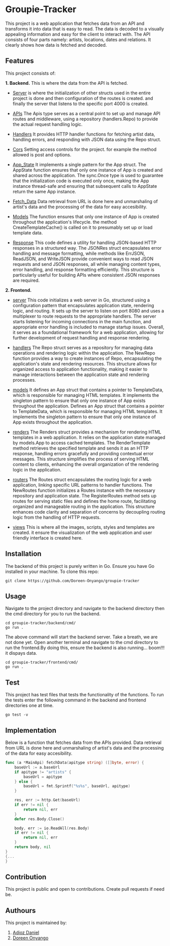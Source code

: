 # Groupie-Tracker

This project is a web application that fetches data from an API and transforms it into data that is easy to read. The data is decoded to a visually appealing information and easy for the client to interact with. The API consists of four parts namely: artists, locations, dates and relations. It clearly shows how data is fetched and decoded. 

## Features
This project consists of:

**1. Backend.**
This is where the data from the API is fetched. 

- [Server](https://github.com/Doreen-Onyango/groupie-tracker/blob/main/backend/cmd/api_server.go) is where the initialization of other structs used in the entire project is done and then configuration of the routes is created. and finally the server that listens to the specific port 4000 is created.

- [APIs](https://github.com/Doreen-Onyango/groupie-tracker/blob/main/backend/internals/apis/apis.go) The Apis type serves as a central point to set up and manage API routes and middleware, using a repository (handlers.Repo) to provide the actual request handling logic.

- [Handlers](https://github.com/Doreen-Onyango/groupie-tracker/blob/main/backend/internals/handlers/handlers.go) It provides HTTP handler functions for fetching artist data, handling errors, and responding with JSON data using the Repo struct.

- [Cors](https://github.com/Doreen-Onyango/groupie-tracker/blob/main/backend/internals/middlewares/cors.go) Setting access controls for the project. for example the method allowed is post and options.

- [App_State](https://github.com/Doreen-Onyango/groupie-tracker/blob/main/backend/internals/models/app_state.go) It implements a single pattern for the App struct. The AppState function ensures that only one instance of App is created and shared across the application. The sync.Once type is used to guarantee that the initialization code is executed only once, making the App instance thread-safe and ensuring that subsequent calls to AppState return the same App instance.

- [Fetch_Data](https://github.com/Doreen-Onyango/groupie-tracker/blob/main/backend/internals/models/fetch_data.go) Data retrieval from URL is done here and unmarshaling of artist's data and the processing of the data for easy accesibility.

- [Models](https://github.com/Doreen-Onyango/groupie-tracker/blob/main/backend/internals/models/models.go)  The function ensures that only one instance of App is created throughout the application's lifecycle. the method CreateTemplateCache() is called on it to presumably set up or load template data.

- [Response](https://github.com/Doreen-Onyango/groupie-tracker/blob/main/backend/internals/responses/response.go)  This code defines a utility for handling JSON-based HTTP responses in a structured way. The JSONRes struct encapsulates error handling and message formatting, while methods like ErrJSON, ReadJSON, and WriteJSON provide convenient ways to read JSON requests and send JSON responses, all while managing content types, error handling, and response formatting efficiently. This structure is particularly useful for building APIs where consistent JSON responses are required.

**2. Frontend.**

- [server](https://github.com/Doreen-Onyango/groupie-tracker/blob/main/frontend/cmd/server.go) This code initializes a web server in Go, structured using a configuration pattern that encapsulates application state, rendering logic, and routing. It sets up the server to listen on port 8080 and uses a multiplexer to route requests to the appropriate handlers. The server starts listening for incoming connections in the main function, and appropriate error handling is included to manage startup issues. Overall, it serves as a foundational framework for a web application, allowing for further development of request handling and response rendering.

- [handlers](https://github.com/Doreen-Onyango/groupie-tracker/tree/main/frontend/internals/handlers) The Repo struct serves as a repository for managing data operations and rendering logic within the application. The NewRepo function provides a way to create instances of Repo, encapsulating the application's state and rendering resources. This structure allows for organized access to application functionality, making it easier to manage interactions between the application state and rendering processes.

- [models](https://github.com/Doreen-Onyango/groupie-tracker/tree/main/frontend/internals/models) It defines an App struct that contains a pointer to TemplateData, which is responsible for managing HTML templates. It implements the singleton pattern to ensure that only one instance of App exists throughout the application. Defines an App struct that contains a pointer to TemplateData, which is responsible for managing HTML templates. It implements the singleton pattern to ensure that only one instance of App exists throughout the application.

- [renders](https://github.com/Doreen-Onyango/groupie-tracker/tree/main/frontend/internals/renders) The Renders struct provides a mechanism for rendering HTML templates in a web application. It relies on the application state managed by models.App to access cached templates. The RenderTemplate method retrieves the specified template and sends it as an HTTP response, handling errors gracefully and providing contextual error messages. This structure simplifies the process of serving HTML content to clients, enhancing the overall organization of the rendering logic in the application.

- [routers](https://github.com/Doreen-Onyango/groupie-tracker/tree/main/frontend/internals/routers) The Routes struct encapsulates the routing logic for a web application, linking specific URL patterns to handler functions. The NewRoutes function initializes a Routes instance with the necessary repository and application state. The RegisterRoutes method sets up routes for serving static files and defines the home route, facilitating organized and manageable routing in the application. This structure enhances code clarity and separation of concerns by decoupling routing logic from the handling of HTTP requests.

- [views](https://github.com/Doreen-Onyango/groupie-tracker/tree/main/frontend/views) This is where all the images, scripts, styles and templates are created. it ensure the visualization of the web application and user friendly interface is created here.


## Installation

The backend of this project is purely written in Go. Ensure you have Go installed in your machine. To clone this repo: 

```
git clone https://github.com/Doreen-Onyango/groupie-tracker
```




## Usage

Navigate to the project directory and navigate to the backend directory then the cmd directory for you to run the backend.

```
cd groupie-tracker/backend/cmd/
go run .
```
The above command will start the backend server. Take a breath, we are not done yet. Open another terminal and navigate to the cmd directory to run the frontend.By doing this, ensure the backend is also running... boom!!! it dispays data.

```
cd groupie-tracker/frontend/cmd/
go run .
```

## Test
This project has test files that tests the functionality of the functions. To run the tests enter the following command in the backend and frontend directories one at time.
```
go test -v
```


## Implementation
Below is a function that fetches data from the APIs provided. Data retrieval from URL is done here and unmarshaling of artist's data and the processing of the data for easy accesibility.

```go
func (a *MainApi) fetchData(apitype string) ([]byte, error) {
	baseUrl := a.baseUrl
	if apitype != "artists" {
		baseUrl = apitype
	} else {
		baseUrl = fmt.Sprintf("%s%s", baseUrl, apitype)
	}

	res, err := http.Get(baseUrl)
	if err != nil {
		return nil, err
	}
	defer res.Body.Close()

	body, err := io.ReadAll(res.Body)
	if err != nil {
		return nil, err
	}
	return body, nil
}
{...
}
```

## Contribution
This project is public and open to contributions. Create pull requests if need be. 

## Authours
This project is maintained by:
1. [Adioz Daniel](https://github.com/Adiozdaniel)
2. [Doreen Onyango](https://github.com/Doreen-Onyango)
